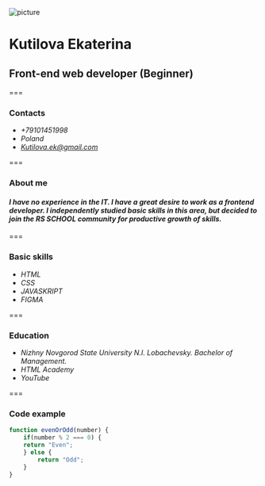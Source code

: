 ![picture](https://encrypted-tbn0.gstatic.com/images?q=tbn:ANd9GcQIJ93CZ_Az6RzsPrR8ego_A-lI7cIasKsGHggMNbHTsXg4f12Z9R-UxOSNsE1NHFfxnoE&usqp=CAU)

# **Kutilova Ekaterina**
## **Front-end web developer (Beginner)**

===

### Contacts 
* *+79101451998*
* *Poland*
* *Kutilova.ek@gmail.com*

===

### About me
#### *I have no experience in the IT. I have a great desire to work as a frontend developer. I independently studied basic skills in this area, but decided to join the RS SCHOOL community for productive growth of skills.*

===

### Basic skills
* *HTML* 
* *CSS* 
* *JAVASKRIPT* 
* *FIGMA*

===

### Education
* *Nizhny Novgorod State University N.I. Lobachevsky. Bachelor of Management.*
* *HTML Academy*
* *YouTube*

===

### Code example
```javascript
function evenOrOdd(number) {
    if(number % 2 === 0) {
    return "Even";
    } else {
        return "Odd";
    }
}
```